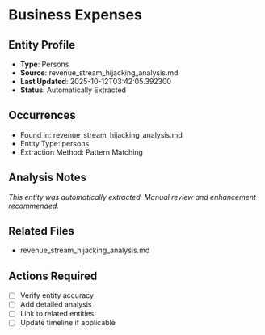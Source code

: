 # Business Expenses

## Entity Profile
- **Type**: Persons
- **Source**: revenue_stream_hijacking_analysis.md
- **Last Updated**: 2025-10-12T03:42:05.392300
- **Status**: Automatically Extracted

## Occurrences
- Found in: revenue_stream_hijacking_analysis.md
- Entity Type: persons
- Extraction Method: Pattern Matching

## Analysis Notes
*This entity was automatically extracted. Manual review and enhancement recommended.*

## Related Files
- revenue_stream_hijacking_analysis.md

## Actions Required
- [ ] Verify entity accuracy
- [ ] Add detailed analysis
- [ ] Link to related entities
- [ ] Update timeline if applicable
